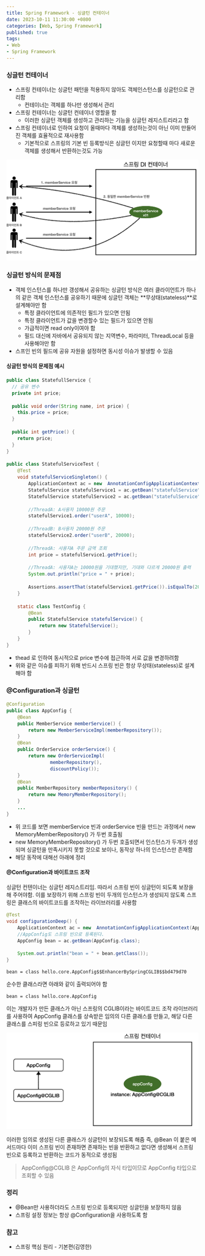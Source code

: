 ```yaml
---
title: Spring Framework - 싱글턴 컨테이너
date: 2023-10-11 11:30:00 +0800
categories: [Web, Spring Framework]
published: true
tags:
- Web
- Spring Framework
---
```


### 싱글턴 컨테이너
 - 스프링 컨테이너는 싱글턴 패턴을 적용하지 않아도 객체인스턴스를 싱글턴으로 관리함
   - 컨테이너는 객체를 하나만 생성해서 관리
 - 스프링 컨테이너는 싱글턴 컨테이너 영할을 함
   - 이러한 싱글턴 객체를 생성하고 관리하는 기능을 싱글턴 레지스트리라고 함
 - 스프링 컨테이너로 인하여 요청이 올때마다 객체를 생성하는것이 아닌 이미 만들어진 객체를 효율적으로 재사용함
   - 기본적으로 스프링의 기본 빈 등록방식은 싱글턴 이지만 요청할때 마다 새로운 객체를 생성해서 반환하는것도 가능

![Alt text](/assets/posts/img/spring/spring_05_01.png)

### 싱글턴 방식의 문제점
 - 객체 인스턴스를 하나만 갱성해서 공유하는 싱글턴 방식은 여러 클라이언트가 하나의 같은 객체 인스턴스를 공유하기 때문에 싱글턴 객체는 **무상태(stateless)**로 설계해야만 함
   - 특정 클라이언트에 의존적인 필드가 있으면 안됨
   - 특정 클라이언트가 값을 변경할수 있는 필드가 있으면 안됨
   - 가급적이면 read only이여야 함
   - 필드 대신에 자바에서 공유되지 않는 지역변수, 파라미터, ThreadLocal 등을 사용해야만 함
 - 스프인 빈의 필드에 공유 자원을 설정하면 동시성 이슈가 발생할 수 있음

#### 싱글턴 방식의 문제점 예시
```java
public class StatefullService { 
  // 공유 변수 
  private int price;

  public void order(String name, int price) {
    this.price = price;
  }

  public int getPrice() {
    return price;
  }
}

public class StatefulServiceTest {
    @Test
    void statefulServiceSingleton() {
        ApplicationContext ac = new  AnnotationConfigApplicationContext(TestConfig.class);
        StatefulService statefulService1 = ac.getBean("statefulService",  StatefulService.class);
        StatefulService statefulService2 = ac.getBean("statefulService",  StatefulService.class);

        //ThreadA: A사용자 10000원 주문
        statefulService1.order("userA", 10000);

        //ThreadB: B사용자 20000원 주문
        statefulService2.order("userB", 20000);

        //ThreadA: 사용자A 주문 금액 조회
        int price = statefulService1.getPrice();

        //ThreadA: 사용자A는 10000원을 기대했지만, 기대와 다르게 20000원 출력
        System.out.println("price = " + price);

        Assertions.assertThat(statefulService1.getPrice()).isEqualTo(20000);
    }

    static class TestConfig {
        @Bean
        public StatefulService statefulService() {
            return new StatefulService();
        }
    }
}
```
 - thead 로 인하여 동시적으로 price 변수에 접근하여 서로 값을 변경하려함
 - 위와 같은 이슈를 피하기 위해 반드시 스프링 빈은 항상 무상태(stateless)로 설계해야 함

### @Configuration과 싱글턴
```java
@Configuration
public class AppConfig {
    @Bean
    public MemberService memberService() {
        return new MemberServiceImpl(memberRepository());
    }
    @Bean
    public OrderService orderService() {
        return new OrderServiceImpl(
                memberRepository(),
                discountPolicy());
    }
    @Bean
    public MemberRepository memberRepository() {
        return new MemoryMemberRepository();
    }
    ...
}
```
 - 위 코드를 보면 memberService 빈과 orderService 빈을 만드는 과정에서 new MemoryMemberRepository() 가 두번 호출됨
 - new MemoryMemberRepository() 가 두번 호출되면서 인스턴스가 두개가 생성되며 싱글턴을 만족시키지 못할 것으로 보이나, 동작상 하나의 인스턴스만 존재함
 - 해당 동작에 대해선 아래에 정리

#### @Configuration과 바이트코드 조작
싱글턴 컨텐이너는 싱글턴 레지스트리임. 따라서 스프링 빈이 싱글턴이 되도록 보장을 해 주어야함.
이를 보장하기 위해 스프링 빈이 두개의 인스턴스가 생성되지 않도록 스프링은 클래스의 바이트코드를 조작하는 라이브러리를 사용함

```java
@Test
void configurationDeep() {
    ApplicationContext ac = new  AnnotationConfigApplicationContext(AppConfig.class);
    //AppConfig도 스프링 빈으로 등록된다.
    AppConfig bean = ac.getBean(AppConfig.class);
    
    System.out.println("bean = " + bean.getClass());
}
```

```
bean = class hello.core.AppConfig$$EnhancerBySpringCGLIB$$bd479d70
```

순수한 클래스라면 아래와 같이 출력되어야 함
```
bean = class hello.core.AppConfig
```

이는 개발자가 만든 클래스가 아닌 스프링의 CGLIB이라는 바이트코드 조작 라이브러리를 사용하여 AppConfig 클래스를 상속받은 임의의 다른 클래스를 만들고, 해당 다른 클래스를 스피링 빈으로 등로하고 있기 때문임

![Alt text](/assets/posts/img/spring/spring_05_02.png)

이러한 임의로 생성된 다른 클래스가 싱글턴이 보장되도록 해줌
즉, @Bean 이 붙은 메서드마다 이미 스프링 빈이 존재하면 존재하는 빈을 반환하고 없다면 생성해서 스프링 빈으로 등록하고 반환하는 코드가 동적으로 생성됨 
> AppConfig@CGLIB 은 AppConfig의 자식 타입이므로 AppConfig 타입으로 조회할 수 있음

### 정리
 - @Bean만 사용하더라도 스프링 빈으로 등록되지만 싱글턴을 보장하지 않음
 - 스프링 설정 정보는 항상 @Configuration을 사용하도록 함

### 참고
 - 스프링 핵심 원리 - 기본편(김영한)
  